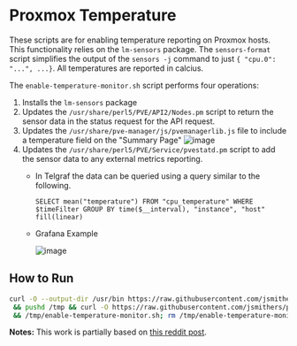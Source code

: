 # Proxmox Temperature
These scripts are for enabling temperature reporting on Proxmox hosts. This functionality relies on the `lm-sensors` package. The `sensors-format` script simplifies the output of the `sensors -j` command to just `{ "cpu.0": "...", ...}`. All temperatures are reported in calcius. 

The `enable-temperature-monitor.sh` script performs four operations:
1. Installs the `lm-sensors` package
2. Updates the `/usr/share/perl5/PVE/API2/Nodes.pm` script to return the sensor data in the status request for the API request.
3. Updates the `/usr/share/pve-manager/js/pvemanagerlib.js` file to include a temperature field on the "Summary Page"
![image](https://github.com/jsmithers/proxmox-temperature/assets/9978858/9a499597-0646-4271-981c-517c493eb6b6)
4. Updates the `/usr/share/perl5/PVE/Service/pvestatd.pm` script to add the sensor data to any external metrics reporting.
   * In Telgraf the data can be queried using a query similar to the following.
     
     `SELECT mean("temperature") FROM "cpu_temperature" WHERE $timeFilter GROUP BY time($__interval), "instance", "host" fill(linear)`

   * Grafana Example
     
     ![image](https://github.com/jsmithers/proxmox-temperature/assets/9978858/66a8fbc5-4b16-4b9b-a256-427e7737b31f)


## How to Run
```bash
curl -O --output-dir /usr/bin https://raw.githubusercontent.com/jsmithers/proxmox-temperature/main/sensors-format && chmod 775 /usr/bin/sensors-format \
 && pushd /tmp && curl -O https://raw.githubusercontent.com/jsmithers/proxmox-temperature/main/enable-temperature-monitor.sh && chmod 775 enable-temperature-monitor.sh \
 && /tmp/enable-temperature-monitor.sh; rm /tmp/enable-temperature-monitor.sh; popd
```

**Notes:**
This work is partially based on [this reddit post](https://www.reddit.com/r/homelab/comments/rhq56e/displaying_cpu_temperature_in_proxmox_summery_in/).
